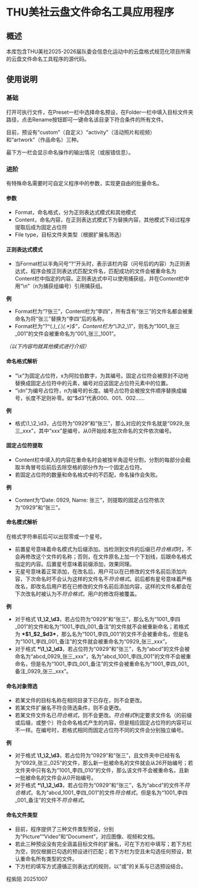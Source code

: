 # THU美社云盘文件命名工具应用程序

## 概述
本库包含THU美社2025-2026届队委会信息化运动中的云盘格式规范化项目所需的云盘文件命名工具程序的源代码。

## 使用说明

### 基础

打开可执行文件，在Preset一栏中选择命名预设，在Folder一栏中填入目标文件夹路径，点击Rename按钮即可一键命名该目录下符合条件的所有文件。

目前，预设有“custom”（自定义）“activity”（活动照片和视频）和“artwork”（作品命名）三种。

最下方一栏会显示命名操作的输出情况（或报错信息）。

### 进阶

有特殊命名需要时可自定义程序中的参数，实现更自由的批量命名。

#### 参数
- Format，命名格式，分为正则表达式模式和其他模式
- Content，命名内容，在正则表达式模式下为替换内容，其他模式下经过程序提取后成为固定占位符
- File type，目标文件夹类型（根据扩展名筛选）

#### 正则表达式模式
- 当Format栏以半角问号“?”开头时，表示该栏内容（问号后的内容）为正则表达式，程序会按正则表达式匹配文件名，匹配成功的文件会被重命名为Content栏中指定的内容。正则表达式中可以使用捕获组，并在Content栏中用“\n”（n为捕获组编号）引用捕获组。

**例**
- Format栏为“?张三”，Content栏为“李四”，所有含有“张三”的文件名都会被重命名为将“张三”替换为“李四”后的名称。
- Format栏为“?^(.*)_(.*)_(.*)$”，Content栏为“\3_\2_\1”，则名为“1001_张三_001”的文件会被重命名为“001_张三_1001”。

*（以下内容均就其他模式进行介绍）*

#### 命名格式解析
- “\x”为固定占位符，x为阿拉伯数字，为其编号。固定占位符会被原封不动地替换成固定占位符中的元素，编号对应这固定占位符元素中的位置。
- “\dn”为编号占位符，n为编号的长度。编号占位符会被按文件顺序替换成编号，长度不足则补零。如“$d3”代表000、001、002……

**例**
- 格式\1_\2_\d3，占位符为“0929”和“张三”，那么对应的文件名就是“0929_张三_xxx”，其中“xxx”是编号，从0开始给本批次命名的文件依次编号。

#### 固定占位符提取
- Content栏中填入的内容在重命名时会被按半角逗号分割，分割的每部分会截取半角冒号后前后去除空格的部分作为一个固定占位符。
- 若固定占位符的数量和命名格式中的不匹配，命名操作会失败。

**例**
- Content为“Date: 0929, Name: 张三”，则提取的固定占位符依次为“0929”和“张三”。

#### 命名模式解析
在格式字符串前后可以出现零或一个星号。
- 前置星号意味着命名模式为后缀添加。当检测到文件的后缀已*符合格式*时，不会再修改这个文件的名称；否则，在文件原名上加一个下划线，后跟命名格式指定的内容。后置星号意味着前缀添加，效果同理。
- 无星号意味着正常添加，在改名后，用户可以在已修改的文件名前后添加内容，下次命名时不会认为这样的文件名不*符合格式*。前后都有星号意味着严格改名，即改名后用户若在已修改的文件名前后添加内容，这样的文件名都会在下次改名时被认为不*符合格式*，用户的修改将被覆盖。

**例**
- 对于格式 **\1_\2_\d3**，若占位符为“0929”和“张三”，那么名为“1001_李四_001”的文件和名为“1001_李四_001_备注”的文件就不会被重新命名；若格式为 **\*$1_$2_$d3\***，那么名为“1001_李四_001”的文件不会被重命名，但是名为“1001_李四_001_备注”的文件就会被重命名为“0929_张三_xxx”。
- 对于格式 **\*\1_\2_\d3**，若占位符为“0929”和“张三”，名为“abcd”的文件会被命名为“abcd_0929_张三_xxx”，名为“abcd_1001_李四_001”的文件不会被重命名，但是名为“1001_李四_001_备注”的文件会被重命名为“1001_李四_001_备注_0929_张三_xxx”。

#### 命名对象筛选
- 若某文件的目标名称在相同目录下已存在，则不会更改。
- 若某文件扩展名不符合筛选条件，则不会更改。
- 若某文件文件名已*符合格式*，则不会更改。*符合格式*判定要求文件名（的前缀或后缀，或整个）符合命名格式产生的内容，但是相应固定占位符的内容可以不一样。在编号时，若格式相同而固定占位符不同的文件会分别独立编号。

**例**
- 对于格式 **\1_\2_\d3**，若占位符为“0929”和“张三”，且文件夹中已经有名为“0929_张三_025”的文件，那么新一批被命名的文件就会从26开始编号；若文件夹中只有名为“1001_李四_010”的文件，那么该文件不会被重命名，且新一批被命名的文件会从0开始编号。
- 对于格式 **\*\1_\2_\d3**，若占位符为“0929”和“张三”，名为“abcd”的文件不*符合格式*，名为“abcd_1001_李四_001”的文件*符合格式*，但是名为“1001_李四_001_备注”的文件不*符合格式*。

#### 命名文件类型

- 目前，程序提供了三种文件类型预设，分别为“Picture”“Video”和“Document”，对应图像、视频和文档。
- 若此三种预设没有完全涵盖目标文件的扩展名，可在下方栏中填写；若下方栏为空，则仅根据已勾选的预设进行匹配；若下方栏为空且未勾选任何预设，默认重命名所有类型的文件。
- 下方栏的填写方式遵循正则表达式的规则，以“或”的关系与已选预设结合。

程紫陌
20251007